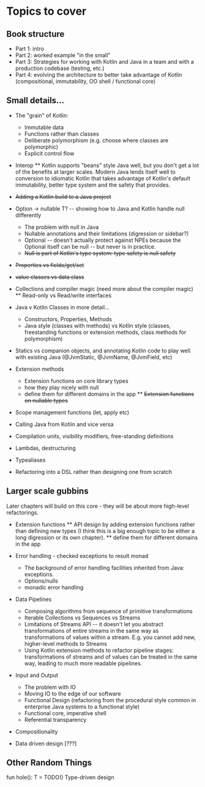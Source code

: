 # Topics to cover

## Book structure

* Part 1: intro
* Part 2: worked example "in the small"
* Part 3: Strategies for working with Kotlin and Java in a team and with a production codebase (testing, etc.)
* Part 4: evolving the architecture to better take advantage of Kotlin (compositional, immutability, OO shell / functional core)


## Small details...

* The "grain" of Kotlin:
  - Immutable data
  - Functions rather than classes
  - Deliberate polymorphism (e.g. choose where classes are polymorphic)
  - Explicit control flow

* Interop
** Kotlin supports "beans" style Java well, but you don't get a lot of the benefits at larger scales.  Modern Java lends itself well to conversion to idiomatic Kotlin that takes advantage of Kotlin's default immutability, better type system and the safety that provides.

* ~~Adding a Kotlin build to a Java project~~

* Option<T> -> nullable T? -- showing how to Java and Kotlin handle null differently
  - The problem with null in Java
  - Nullable annotations and their limitations (digression or sidebar?)
  - Optional -- doesn't actually protect against NPEs because the Optional itself can be null -- but never is in practice.
  - ~~Null is part of Kotlin's type system: type safety is null safety~~

* ~~Properties vs fields/get/set~~

* ~~value classes vs data class~~

* Collections and compiler magic (need more about the compiler magic)
** Read-only vs Read/write interfaces

* Java v Kotlin Classes in more detail...
  - Constructors, Properties, Methods
  - Java style (classes with methods) vs Kotlin style (classes, freestanding functions or extension methods, class methods for polymorphism)

* Statics vs companion objects, and annotating Kotlin code to play well with existing Java (@JvmStatic, @JvmName, @JvmField, etc)

* Extension methods
  - Extension functions on core library types
  - how they play nicely with null
  - define them for different domains in the app
** ~~Extension functions on nullable types~~

* Scope management functions (let, apply etc)

* Calling Java from Kotlin and vice versa

* Compilation units, visibility modifiers, free-standing definitions

* Lambdas, destructuring

* Typealiases

* Refactoring into a DSL rather than designing one from scratch


## Larger scale gubbins

Later chapters will build on this core - they will be about more high-level refactorings.

* Extension functions
** API design by adding extension functions rather than defining new types (I think this is a big enough topic to be either a long digression or its own chapter).
** define them for different domains in the app

* Error handling - checked exceptions to result monad
  - The background of error handling facilities inherited from Java: exceptions.
  - Options/nulls
  - monadic error handling

* Data Pipelines
  - Composing algorithms from sequence of primitive transformations
  - Iterable Collections vs Sequences vs Streams
  - Limitations of Streams API -- it doesn't let you abstract transformations of entire streams in the same way as transformations of values within a stream. E.g. you cannot add new, higher-level methods to Streams
  - Using Kotlin extension methods to refactor pipeline stages: transformations of streams and of values can be treated in the same way, leading to much more readable pipelines.

* Input and Output
  - The problem with IO
  - Moving IO to the edge of our software
  - Functional Design (refactoring from the procedural style common in enterprise Java systems to a functional style)
  - Functional core, imperative shell
  - Referential transparency

* Compositionality

* Data driven design [???]

## Other Random Things

fun <T> hole(): T = TODO()
Type-driven design